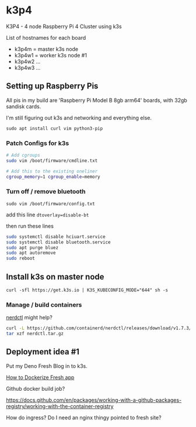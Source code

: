 # k3p4

K3P4 - 4 node Raspberry Pi 4 Cluster using k3s

List of hostnames for each board

- k3p4m = master k3s node
- k3p4w1 = worker k3s node #1
- k3p4w2 ...
- k3p4w3 ...

## Setting up Raspberry Pis

All pis in my build are 'Raspberry Pi Model B 8gb arm64' boards, with 32gb sandisk cards.

I'm still figuring out k3s and networking and everything else.

`sudo apt install curl vim python3-pip`

### Patch Configs for k3s

```sh
# Add cgroups
sudo vim /boot/firmware/cmdline.txt

# Add this to the existing oneliner
cgroup_memory=1 cgroup_enable=memory
```

### Turn off / remove bluetooth

`sudo vim /boot/firmware/config.txt`

add this line `dtoverlay=disable-bt`

then run these lines

```sh
sudo systemctl disable hciuart.service
sudo systemctl disable bluetooth.service
sudo apt purge bluez
sudo apt autoremove
sudo reboot
```

## Install k3s on master node

`curl -sfl https://get.k3s.io | K3S_KUBECONFIG_MODE="644" sh -s`

### Manage / build containers

[nerdctl](https://github.com/containerd/nerdctl) might help?

```sh
curl -L https://github.com/containerd/nerdctl/releases/download/v1.7.3/nerdctl-1.7.3-linux-amd64.tar.gz > nerdctl.tar.gz
tar xzf nerdctl.tar.gz
```

## Deployment idea #1

Put my Deno Fresh Blog in to k3s.

[How to Dockerize Fresh app](https://fresh.deno.dev/docs/concepts/deployment)

Github docker build job?

https://docs.github.com/en/packages/working-with-a-github-packages-registry/working-with-the-container-registry

How do ingress? Do I need an nginx thingy pointed to fresh site?
